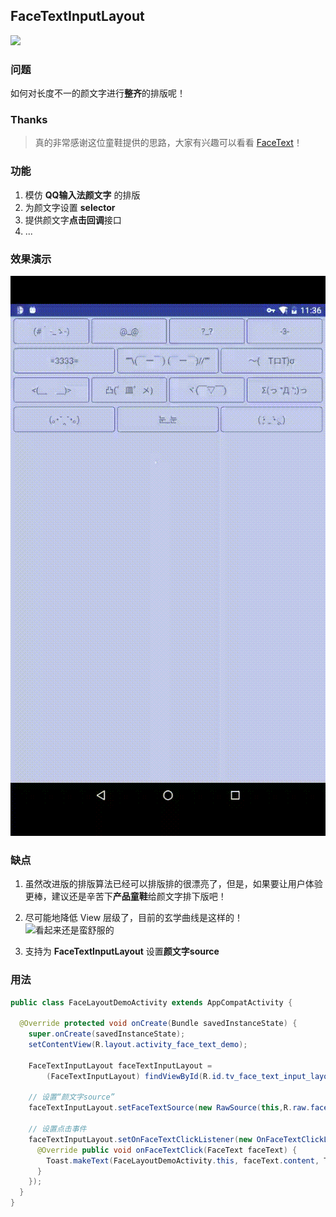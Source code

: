 ## FaceTextInputLayout

[![](https://jitpack.io/v/HelloVass/FaceTextLayout.svg)](https://jitpack.io/#HelloVass/FaceTextLayout)
### 问题
如何对长度不一的颜文字进行**整齐**的排版呢！


### Thanks
> 真的非常感谢这位童鞋提供的思路，大家有兴趣可以看看 [FaceText](https://github.com/songhanghang/FaceText)！

### 功能
1. 模仿 **QQ输入法颜文字** 的排版
2. 为颜文字设置 **selector**
3. 提供颜文字**点击回调**接口 
4. ...




### 效果演示
![看起来还是蛮舒服的](./design/face_text_layout_demo.gif)




### 缺点

1. 虽然改进版的排版算法已经可以排版排的很漂亮了，但是，如果要让用户体验更棒，建议还是辛苦下**产品童鞋**给颜文字排下版吧！

2. 尽可能地降低 View 层级了，目前的玄学曲线是这样的！
![看起来还是蛮舒服的](./design/玄学曲线.gif)

3. 支持为 **FaceTextInputLayout** 设置**颜文字source**


### 用法

```java
public class FaceLayoutDemoActivity extends AppCompatActivity {

  @Override protected void onCreate(Bundle savedInstanceState) {
    super.onCreate(savedInstanceState);
    setContentView(R.layout.activity_face_text_demo);

    FaceTextInputLayout faceTextInputLayout =
        (FaceTextInputLayout) findViewById(R.id.tv_face_text_input_layout);

    // 设置“颜文字source”
    faceTextInputLayout.setFaceTextSource(new RawSource(this,R.raw.face_text));

    // 设置点击事件
    faceTextInputLayout.setOnFaceTextClickListener(new OnFaceTextClickListener() {
      @Override public void onFaceTextClick(FaceText faceText) {
        Toast.makeText(FaceLayoutDemoActivity.this, faceText.content, Toast.LENGTH_SHORT).show();
      }
    });
  }
}

```


